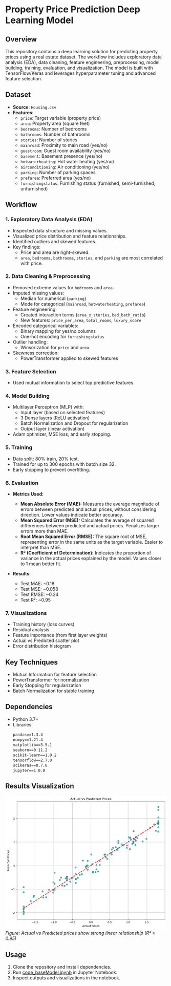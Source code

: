 # Property Price Prediction Deep Learning Model

## Overview

This repository contains a deep learning solution for predicting property prices using a real estate dataset. The workflow includes exploratory data analysis (EDA), data cleaning, feature engineering, preprocessing, model building, training, evaluation, and visualization. The model is built with TensorFlow/Keras and leverages hyperparameter tuning and advanced feature selection.

## Dataset

- **Source**: `Housing.csv`
- **Features**:
  - `price`: Target variable (property price)
  - `area`: Property area (square feet)
  - `bedrooms`: Number of bedrooms
  - `bathrooms`: Number of bathrooms
  - `stories`: Number of stories
  - `mainroad`: Proximity to main road (yes/no)
  - `guestroom`: Guest room availability (yes/no)
  - `basement`: Basement presence (yes/no)
  - `hotwaterheating`: Hot water heating (yes/no)
  - `airconditioning`: Air conditioning (yes/no)
  - `parking`: Number of parking spaces
  - `prefarea`: Preferred area (yes/no)
  - `furnishingstatus`: Furnishing status (furnished, semi-furnished, unfurnished)

## Workflow

### 1. Exploratory Data Analysis (EDA)

- Inspected data structure and missing values.
- Visualized price distribution and feature relationships.
- Identified outliers and skewed features.
- Key findings:
  - Price and area are right-skewed.
  - `area`, `bedrooms`, `bathrooms`, `stories`, and `parking` are most correlated with price.

### 2. Data Cleaning & Preprocessing

- Removed extreme values for `bedrooms` and `area`.
- Imputed missing values:
  - Median for numerical (`parking`)
  - Mode for categorical (`mainroad`, `hotwaterheating`, `prefarea`)
- Feature engineering:
  - Created interaction terms (`area_x_stories`, `bed_bath_ratio`)
  - New features: `price_per_area`, `total_rooms`, `luxury_score`
- Encoded categorical variables:
  - Binary mapping for yes/no columns
  - One-hot encoding for `furnishingstatus`
- Outlier handling:
  - Winsorization for `price` and `area`
- Skewness correction:
  - PowerTransformer applied to skewed features

### 3. Feature Selection

- Used mutual information to select top predictive features.

### 4. Model Building

- Multilayer Perceptron (MLP) with:
  - Input layer (based on selected features)
  - 3 Dense layers (ReLU activation)
  - Batch Normalization and Dropout for regularization
  - Output layer (linear activation)
- Adam optimizer, MSE loss, and early stopping.

### 5. Training

- Data split: 80% train, 20% test.
- Trained for up to 300 epochs with batch size 32.
- Early stopping to prevent overfitting.

### 6. Evaluation

- **Metrics Used:**
  - **Mean Absolute Error (MAE):** Measures the average magnitude of errors between predicted and actual prices, without considering direction. Lower values indicate better accuracy.
  - **Mean Squared Error (MSE):** Calculates the average of squared differences between predicted and actual prices. Penalizes larger errors more than MAE.
  - **Root Mean Squared Error (RMSE):** The square root of MSE, representing error in the same units as the target variable. Easier to interpret than MSE.
  - **R² (Coefficient of Determination):** Indicates the proportion of variance in the actual prices explained by the model. Values closer to 1 mean better fit.

- **Results:**
  - Test MAE: ~0.18
  - Test MSE: ~0.058
  - Test RMSE: ~0.24
  - Test R²: ~0.95

### 7. Visualizations

- Training history (loss curves)
- Residual analysis
- Feature importance (from first layer weights)
- Actual vs Predicted scatter plot
- Error distribution histogram

## Key Techniques

- Mutual Information for feature selection
- PowerTransformer for normalization
- Early Stopping for regularization
- Batch Normalization for stable training

## Dependencies

- Python 3.7+
- Libraries:
  ```requirements
  pandas==1.3.4
  numpy==1.21.4
  matplotlib==3.5.1
  seaborn==0.11.2
  scikit-learn==1.0.2
  tensorflow==2.7.0
  scikeras==0.7.0
  jupyter==1.0.0
  ```

## Results Visualization

![Prediction Visualization](prediction_visualization.png)
_Figure: Actual vs Predicted prices show strong linear relationship (R² ≈ 0.95)_

## Usage

1. Clone the repository and install dependencies.
2. Run [code_baseModel.ipynb](code_baseModel.ipynb) in Jupyter Notebook.
3. Inspect outputs and visualizations in the notebook.
